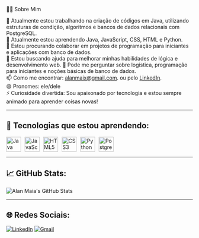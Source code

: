 
<!--
**almmaia/almmaia** is a ✨ _special_ ✨ repository because its `README.md` (this file) appears on your GitHub profile.

Here are some ideas to get you started:
-->

👩‍💻 Sobre Mim

🔭 Atualmente estou trabalhando na criação de códigos em Java, utilizando estruturas de condição, algoritmos e bancos de dados relacionais com PostgreSQL.  
🌱 Atualmente estou aprendendo Java, JavaScript, CSS, HTML e Python.  
👯 Estou procurando colaborar em projetos de programação para iniciantes e aplicações com banco de dados.  
🤔 Estou buscando ajuda para melhorar minhas habilidades de lógica e desenvolvimento web. 
💬 Pode me perguntar sobre logística, programação para iniciantes e noções básicas de banco de dados.  
📫 Como me encontrar: [alanmaix@gmail.com](mailto:alanmaix@gmail.com). ou pelo [LinkedIn](https://www.linkedin.com/in/alan-maia-841a68227/).  
😄 Pronomes: ele/dele  
⚡ Curiosidade divertida: Sou apaixonado por tecnologia e estou sempre animado para aprender coisas novas!

---

## 🚀 Tecnologias que estou aprendendo:

<div style="display: flex; gap: 10px;">
  <img src="https://cdn.jsdelivr.net/gh/devicons/devicon/icons/java/java-original.svg" width="40" height="40" alt="Java" />
  <img src="https://cdn.jsdelivr.net/gh/devicons/devicon/icons/javascript/javascript-original.svg" width="40" height="40" alt="JavaScript" />
  <img src="https://cdn.jsdelivr.net/gh/devicons/devicon/icons/html5/html5-original.svg" width="40" height="40" alt="HTML5" />
  <img src="https://cdn.jsdelivr.net/gh/devicons/devicon/icons/css3/css3-original.svg" width="40" height="40" alt="CSS3" />
  <img src="https://cdn.jsdelivr.net/gh/devicons/devicon/icons/python/python-original.svg" width="40" height="40" alt="Python" />
  <img src="https://cdn.jsdelivr.net/gh/devicons/devicon/icons/postgresql/postgresql-original.svg" width="40" height="40" alt="PostgreSQL" />
</div>

---

## 📈 GitHub Stats:

![Alan Maia's GitHub Stats](https://github-readme-stats.vercel.app/api?username=almmaia&show_icons=true&theme=radical)

---

## 🌐 Redes Sociais:

[![LinkedIn](https://img.shields.io/badge/-LinkedIn-0A66C2?style=for-the-badge&logo=linkedin&logoColor=white)](https://www.linkedin.com/in/alan-maia-841a68227/)
[![Gmail](https://img.shields.io/badge/-Gmail-EA4335?style=for-the-badge&logo=gmail&logoColor=white)](mailto:alanmaix@gmail.com)


